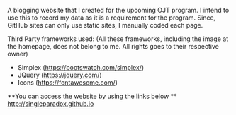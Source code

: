 A blogging website that I created for the upcoming OJT program. I intend to use this to record my data as it is a requirement for the program. Since, GitHub sites can only use static sites, I manually coded each page.

Third Party frameworks used: 
(All these frameworks, including the image at the homepage, does not belong to me. All rights goes to their respective owner)
- Simplex (https://bootswatch.com/simplex/)
- JQuery (https://jquery.com/)
- Icons (https://fontawesome.com/)


**You can access the website by using the links below **
http://singleparadox.github.io

